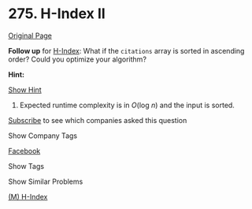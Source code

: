 # 275. H-Index II

[Original Page](https://leetcode.com/problems/h-index-ii/)

**Follow up** for [H-Index](/problems/h-index/): What if the `citations` array is sorted in ascending order? Could you optimize your algorithm?

**Hint:**

[Show Hint](#)

1.  Expected runtime complexity is in _O_(log _n_) and the input is sorted.

<div>

[Subscribe](/subscribe/) to see which companies asked this question

</div>

<div>

<div id="company_tags" class="btn btn-xs btn-warning">Show Company Tags</div>

<span class="hidebutton">[Facebook](/company/facebook/)</span></div>

<div>

<div id="tags" class="btn btn-xs btn-warning">Show Tags</div>

<span class="hidebutton" style="display: none;">[Binary Search](/tag/binary-search/)</span></div>

<div>

<div id="similar" class="btn btn-xs btn-warning">Show Similar Problems</div>

<span class="hidebutton">[(M) H-Index](/problems/h-index/)</span></div>